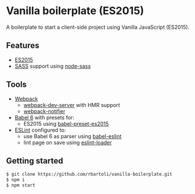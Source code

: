 # Vanilla boilerplate (ES2015)
A boilerplate to start a client-side project using Vanilla JavaScript (ES2015).

## Features
- [ES2015](https://babeljs.io/docs/learn-es2015)
- [SASS](http://sass-lang.com/) support using [node-sass](https://github.com/sass/node-sass)

## Tools
- [Webpack](https://github.com/webpack/webpack)
    - [webpack-dev-server](https://github.com/webpack/webpack-dev-server) with HMR support
    - [webpack-notifier](https://github.com/Turbo87/webpack-notifier)
- [Babel 6](https://github.com/babel/babel) with presets for:
    - ES2015 using [babel-preset-es2015](https://github.com/babel/babel/tree/master/packages/babel-preset-es2015)
- [ESLint](https://github.com/eslint/eslint) configured to:
    - use Babel 6 as parser using [babel-eslint](https://github.com/babel/babel-eslint)
    - lint page on save using [eslint-loader](https://github.com/MoOx/eslint-loader)

## Getting started
```bash
$ git clone https://github.com/rbartoli/vanilla-boilerplate.git
$ npm i
$ npm start
```
